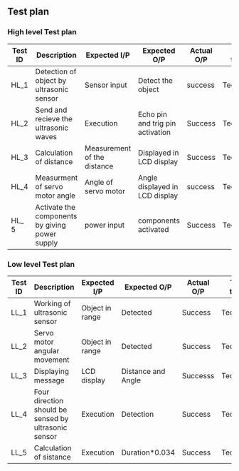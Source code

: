
## Test plan

### High level Test plan

| Test ID | Description| Expected I/P | Expected O/P | Actual O/P | Test type|
|---------|------------|--------------|--------------|------------|----------|
|   HL_1  |Detection of object by ultrasonic sensor|Sensor input| Detect the object| success |Technical|
|   HL_2    | Send and recieve the ultrasonic waves| Execution | Echo pin and trig pin activation| Success|Technical|
|   HL_3  |Calculation of distance| Measurement of the distance| Displayed in LCD display| Success|Technical|
|  HL_4   | Measurment of servo motor angle| Angle of servo motor|Angle displayed in LCD display|success|Technical|
|  HL_ 5  | Activate the components by giving power supply| power input| components activated|Success|Technical


### Low level Test plan

| Test ID | Description| Expected I/P | Expected O/P | Actual O/P | Test type|
|---------|------------|--------------|--------------|------------|----------|
|   LL_1    |Working of ultrasonic sensor| Object in range| Detected| Success | Technical|
|   LL_2    | Servo motor angular movement| Object in range | Detected| Success|Technical|
|   LL_3    |Displaying message| LCD display| Distance and Angle| Successs| Technical|
|   LL_4    | Four direction should be sensed by ultrasonic sensor| Execution| Detection |Success|Technical|
|   LL_5    | Calculation of sistance| Execution| Duration*0.034| Success|Technical|
